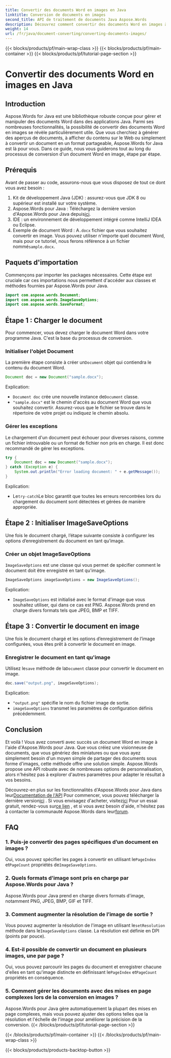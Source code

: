 ```yaml
---
title: Convertir des documents Word en images en Java
linktitle: Conversion de documents en images
second_title: API de traitement de documents Java Aspose.Words
description: Découvrez comment convertir des documents Word en images à l'aide d'Aspose.Words pour Java. Guide étape par étape, accompagné d'exemples de code et de FAQ.
weight: 14
url: /fr/java/document-converting/converting-documents-images/
---
```


{{< blocks/products/pf/main-wrap-class >}}
{{< blocks/products/pf/main-container >}}
{{< blocks/products/pf/tutorial-page-section >}}

# Convertir des documents Word en images en Java


## Introduction

Aspose.Words for Java est une bibliothèque robuste conçue pour gérer et manipuler des documents Word dans des applications Java. Parmi ses nombreuses fonctionnalités, la possibilité de convertir des documents Word en images se révèle particulièrement utile. Que vous cherchiez à générer des aperçus de documents, à afficher du contenu sur le Web ou simplement à convertir un document en un format partageable, Aspose.Words for Java est là pour vous. Dans ce guide, nous vous guiderons tout au long du processus de conversion d'un document Word en image, étape par étape.

## Prérequis

Avant de passer au code, assurons-nous que vous disposez de tout ce dont vous avez besoin :

1. Kit de développement Java (JDK) : assurez-vous que JDK 8 ou supérieur est installé sur votre système.
2.  Aspose.Words pour Java : Téléchargez la dernière version d'Aspose.Words pour Java depuis[ici](https://releases.aspose.com/words/java/).
3. IDE : un environnement de développement intégré comme IntelliJ IDEA ou Eclipse.
4. Exemple de document Word : A`.docx` fichier que vous souhaitez convertir en image. Vous pouvez utiliser n'importe quel document Word, mais pour ce tutoriel, nous ferons référence à un fichier nommé`sample.docx`.

## Paquets d'importation

Commençons par importer les packages nécessaires. Cette étape est cruciale car ces importations nous permettent d'accéder aux classes et méthodes fournies par Aspose.Words pour Java.

```java
import com.aspose.words.Document;
import com.aspose.words.ImageSaveOptions;
import com.aspose.words.SaveFormat;
```

## Étape 1 : Charger le document

Pour commencer, vous devez charger le document Word dans votre programme Java. C'est la base du processus de conversion.

### Initialiser l'objet Document

 La première étape consiste à créer un`Document` objet qui contiendra le contenu du document Word.

```java
Document doc = new Document("sample.docx");
```

Explication:
- `Document doc` crée une nouvelle instance de`Document` classe.
- `"sample.docx"` est le chemin d'accès au document Word que vous souhaitez convertir. Assurez-vous que le fichier se trouve dans le répertoire de votre projet ou indiquez le chemin absolu.

### Gérer les exceptions

Le chargement d'un document peut échouer pour diverses raisons, comme un fichier introuvable ou un format de fichier non pris en charge. Il est donc recommandé de gérer les exceptions.

```java
try {
    Document doc = new Document("sample.docx");
} catch (Exception e) {
    System.out.println("Error loading document: " + e.getMessage());
}
```

Explication:
-  Le`try-catch`Le bloc garantit que toutes les erreurs rencontrées lors du chargement du document sont détectées et gérées de manière appropriée.

## Étape 2 : Initialiser ImageSaveOptions

Une fois le document chargé, l’étape suivante consiste à configurer les options d’enregistrement du document en tant qu’image.

### Créer un objet ImageSaveOptions

`ImageSaveOptions` est une classe qui vous permet de spécifier comment le document doit être enregistré en tant qu'image.

```java
ImageSaveOptions imageSaveOptions = new ImageSaveOptions();
```

Explication:
- `ImageSaveOptions` est initialisé avec le format d'image que vous souhaitez utiliser, qui dans ce cas est PNG. Aspose.Words prend en charge divers formats tels que JPEG, BMP et TIFF.

## Étape 3 : Convertir le document en image

Une fois le document chargé et les options d’enregistrement de l’image configurées, vous êtes prêt à convertir le document en image.

### Enregistrer le document en tant qu'image

 Utilisez le`save` méthode de la`Document` classe pour convertir le document en image.

```java
doc.save("output.png", imageSaveOptions);
```

Explication:
- `"output.png"` spécifie le nom du fichier image de sortie.
- `imageSaveOptions` transmet les paramètres de configuration définis précédemment.

## Conclusion

Et voilà ! Vous avez converti avec succès un document Word en image à l'aide d'Aspose.Words pour Java. Que vous créiez une visionneuse de documents, que vous génériez des miniatures ou que vous ayez simplement besoin d'un moyen simple de partager des documents sous forme d'images, cette méthode offre une solution simple. Aspose.Words propose une API robuste avec de nombreuses options de personnalisation, alors n'hésitez pas à explorer d'autres paramètres pour adapter le résultat à vos besoins.

 Découvrez-en plus sur les fonctionnalités d'Aspose.Words pour Java dans leur[Documentation de l'API](https://reference.aspose.com/words/java/) Pour commencer, vous pouvez télécharger la dernière version[ici](https://releases.aspose.com/words/java/) . Si vous envisagez d'acheter, visitez[ici](https://purchase.aspose.com/buy) Pour un essai gratuit, rendez-vous sur[ce lien](https://releases.aspose.com/) , et si vous avez besoin d'aide, n'hésitez pas à contacter la communauté Aspose.Words dans leur[forum](https://forum.aspose.com/c/words/8).
## FAQ

### 1. Puis-je convertir des pages spécifiques d’un document en images ?

 Oui, vous pouvez spécifier les pages à convertir en utilisant le`PageIndex` et`PageCount` propriétés de`ImageSaveOptions`.

### 2. Quels formats d’image sont pris en charge par Aspose.Words pour Java ?

Aspose.Words pour Java prend en charge divers formats d'image, notamment PNG, JPEG, BMP, GIF et TIFF.

### 3. Comment augmenter la résolution de l’image de sortie ?

 Vous pouvez augmenter la résolution de l'image en utilisant le`setResolution` méthode dans le`ImageSaveOptions` classe. La résolution est définie en DPI (points par pouce).

### 4. Est-il possible de convertir un document en plusieurs images, une par page ?

 Oui, vous pouvez parcourir les pages du document et enregistrer chacune d'elles en tant qu'image distincte en définissant le`PageIndex` et`PageCount` propriétés en conséquence.

### 5. Comment gérer les documents avec des mises en page complexes lors de la conversion en images ?

Aspose.Words pour Java gère automatiquement la plupart des mises en page complexes, mais vous pouvez ajuster des options telles que la résolution et l'échelle de l'image pour améliorer la précision de la conversion.
{{< /blocks/products/pf/tutorial-page-section >}}

{{< /blocks/products/pf/main-container >}}
{{< /blocks/products/pf/main-wrap-class >}}

{{< blocks/products/products-backtop-button >}}
